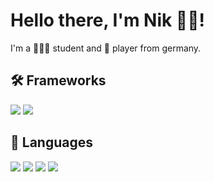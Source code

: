 # Hello there, I'm Nik 👋🏻!

I'm a 👨🏻‍💻 student and 🎷 player from germany.

## 🛠 Frameworks

<img src="https://img.shields.io/badge/Flask-beginner-brightgreen?style=for-the-badge&logo=flask"/> <img src="https://img.shields.io/badge/Flutter-beginner-brightgreen?style=for-the-badge&logo=flutter"/>

## 📖 Languages

<img src="https://img.shields.io/badge/Python-intermediate-orange?style=for-the-badge&logo=python"/> <img src="https://img.shields.io/badge/C%23-intermediate-orange?style=for-the-badge&logo=python"/> <img src="https://img.shields.io/badge/Latex-beginner-brightgreen?style=for-the-badge&logo=latex"/> <img src="https://img.shields.io/badge/Dart-beginner-brightgreen?style=for-the-badge&logo=dart"/>
